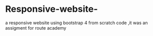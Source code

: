 # Responsive-website-
a responsive website using bootstrap 4 from scratch code  ,it was an assigment for route academy
